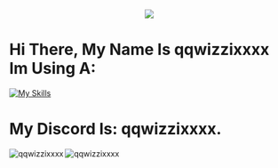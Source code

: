 <h1 align="center">
    <img src="https://readme-typing-svg.herokuapp.com/?font=Overpass&weight=900&size=48&pause=1000&color=8478F7&center=true&vCenter=true&random=true&width=900&lines=Hello+My%20Name%20Is+qqwizzixxxx" />
</h1>

# Hi There, My Name Is qqwizzixxxx Im Using A:
[![My Skills](https://skillicons.dev/icons?i=discord,github,lua,robloxstudio,replit)](https://skillicons.dev)

# My Discord Is: qqwizzixxxx.

<p><img align="left" src="https://github-readme-stats.vercel.app/api?username=qqwizzixxxx&show_icons=true&theme=transparent" alt="qqwizzixxxx" /></p>
<p><img align="left" src="https://github-readme-stats.vercel.app/api/top-langs/?username=qqwizzixxxx&show_icons=true&theme=transparent" alt="qqwizzixxxx" /></p>
